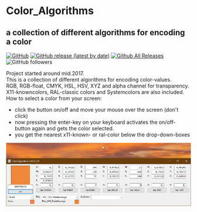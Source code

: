 # Color_Algorithms  
## a collection of different algorithms for encoding a color  

[![GitHub](https://img.shields.io/github/license/OlimilO1402/Color_Algorithms?style=plastic)](https://github.com/OlimilO1402/Color_Algorithms/blob/master/LICENSE) 
[![GitHub release (latest by date)](https://img.shields.io/github/v/release/OlimilO1402/Color_Algorithms?style=plastic)](https://github.com/OlimilO1402/Color_Algorithms/releases/latest)
[![Github All Releases](https://img.shields.io/github/downloads/OlimilO1402/Color_Algorithms/total.svg)](https://github.com/OlimilO1402/Color_Algorithms/releases/download/v2023.3.1/ColorAlgos_v2023.3.1.zip)
![GitHub followers](https://img.shields.io/github/followers/OlimilO1402?style=social)

Project started around mid.2017.  
This is a collection of different algorithms for encoding color-values.  
RGB, RGB-float, CMYK, HSL, HSV, XYZ and alpha channel for transparency.  
X11-knowncolors, RAL-classic colors and Systemcolors are also included.  
How to select a color from your screen:
* click the button on/off and move your mouse over the screen (don't click)  
* now pressing the enter-key on your keyboard activates the on/off-button again and gets the color selected.  
* you get the nearest x11-known- or ral-color below the drop-down-boxes

![ColorAlgos Image](Resources/ColorAlgos.png "ColorAlgos Image")